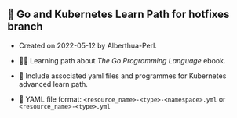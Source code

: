 ## 🚀 Go and Kubernetes Learn Path for hotfixes branch

- Created on 2022-05-12 by Alberthua-Perl.

- 👨‍💻 Learning path about *The Go Programming Language* ebook.

- 🐳 Include associated yaml files and programmes for Kubernetes advanced learn path.

- 📜 YAML file format: `<resource_name>-<type>-<namespace>.yml` or `<resource_name>-<type>.yml`
